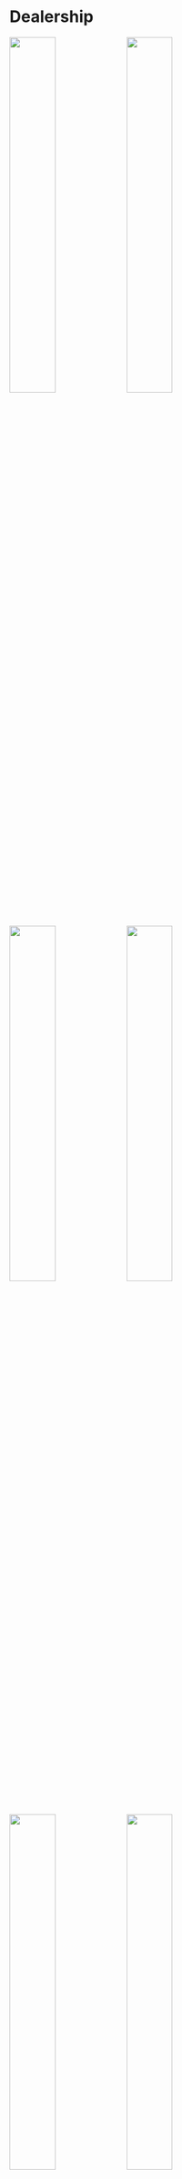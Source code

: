 # Dealership

<img src="https://github.com/onlywillian/dealership-frontend/assets/82155000/fb31f8c2-f385-49b2-9300-34bf6cfa7f7a" width="40%"/>
<img src="https://github.com/onlywillian/dealership-frontend/assets/82155000/b8db60fe-6ffd-4cf9-97d1-d64f7914c1fc" width="40%"/>
<img src="https://github.com/onlywillian/dealership-frontend/assets/82155000/ea625f95-d2b6-4034-ad5b-66faa8d527bc" width="40%"/>
<img src="https://github.com/onlywillian/dealership-frontend/assets/82155000/089f818b-6c2f-4db0-bd51-7e2590845a95" width="40%"/>
<img src="https://github.com/onlywillian/dealership-frontend/assets/82155000/4c7d7e5f-f01f-4946-bdf5-d01d98c91216" width="40%"/>
<img src="https://github.com/onlywillian/dealership-frontend/assets/82155000/fca08e05-e605-488a-bae9-9d8ba27460fc" width="40%"/>
<img src="https://github.com/onlywillian/dealership-frontend/assets/82155000/c0af1b0d-39e4-48ef-be76-6807ba79bfc8" width="40%"/>

## About this project

Borge's Car is a dealership that uses a website with intuitive and minimalist screens to sell cars quickly and conveniently through appointments with suitable professionals.

## Why?

This project was created to complete the technical IT course at the EEEP Adriano Nobre school, being done with the help of a team of 5 people where I was responsible for the complete programming of the website

## Installers

If you want to test the App in the Production mode, the installers are listed below:

Link to web site: Soon!

## Funcionalities

- Authentication with login and registration using JWT token
- Client and administrator authentication
- CRUD of customers and cars
- Password encryption using random hashes
- File storage using Google Drive
- Logout system

## Getting Started

Install the Borge's Car by following the steps below

```bash
  $ git clone https://github.com/onlywillian/dealership-frontend
  
  $ cd dealership-frontend
```

Installing dependencies

```bash
  $ npm install
```

Or

```bash
  $ yarn
```

### Running

To connect to the server, follow the steps in the [other repository](https://github.com/onlywillian/dealership-backend)

```bash
  $ npm run dev
```

## Stack

- React - Build the native app using JavaScript and React
- Next.js - Server-side rendering and static website generation for React-based web applications
- Typescript - Extends JavaScript by adding types to the language
- Babel - JavaScript compiler
- ESlint - Linter
- TailWindCSS - Styles
- JWTdecode - Decode tokens

## License

[MIT](https://choosealicense.com/licenses/mit/)

